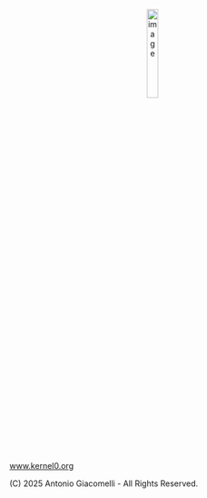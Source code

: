 <p align="center">
<img src="https://github.com/user-attachments/assets/b8b5693b-197e-4fd4-b51e-5865bb568447" width="20%" alt="image">
</p>


www.kernel0.org

(C) 2025 Antonio Giacomelli - All Rights Reserved. 

